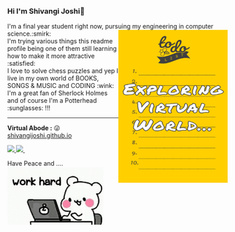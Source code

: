 ### Hi I'm Shivangi Joshi👋               
<p>I'm a final year student right now, pursuing my engineering in computer science.:smirk: <em><img src="Github-Image.jpg" width="250" height="350" align='right'></em></br>
I'm trying various things this readme profile being one of them still learning how to make it more attractive :satisfied:</br>
I love to solve chess puzzles and yep I live in my own world of BOOKS, SONGS & MUSIC and CODING :wink:  </br>
I'm a great fan of Sherlock Holmes and of course I'm a Potterhead :sunglasses: !!!</p>                                         

____________________________________________________________________________________________________________________________________________
 
**Virtual Abode :**  :stuck_out_tongue_winking_eye:   [shivangijoshi.github.io ][bar]  

[bar]: shivangijoshi.github.io       

<a href="https://www.linkedin.com/in/shivangi-joshi-30b879165/">
    <img src="https://img.shields.io/badge/linkedin-%230077B5.svg?&style=for-the-badge&logo=linkedin&logoColor=white" />
  </a>  <a href="https://medium.com/@shivangijoshi16399"> <img src="https://img.shields.io/badge/medium-%2312100E.svg?&style=for-the-badge&logo=medium&logoColor=white"/>
  </a> &nbsp;&nbsp;
 <p>Have Peace and ....<img src="for-github.gif"  align='center'></p>
